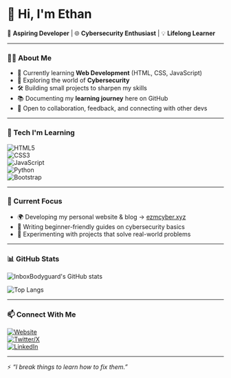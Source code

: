 # 👋 Hi, I'm Ethan  

🚀 **Aspiring Developer** | 🌐 **Cybersecurity Enthusiast** | 💡 **Lifelong Learner**  

---

### 👨‍💻 About Me  
- 🌱 Currently learning **Web Development** (HTML, CSS, JavaScript)  
- 🔐 Exploring the world of **Cybersecurity**  
- 🛠️ Building small projects to sharpen my skills  
- 📚 Documenting my **learning journey** here on GitHub  
- 🤝 Open to collaboration, feedback, and connecting with other devs  

---

### 🧰 Tech I'm Learning  
![HTML5](https://img.shields.io/badge/HTML5-E34F26?style=for-the-badge&logo=html5&logoColor=white)  
![CSS3](https://img.shields.io/badge/CSS3-1572B6?style=for-the-badge&logo=css3&logoColor=white)  
![JavaScript](https://img.shields.io/badge/JavaScript-F7DF1E?style=for-the-badge&logo=javascript&logoColor=black)  
![Python](https://img.shields.io/badge/Python-3776AB?style=for-the-badge&logo=python&logoColor=white)  
![Bootstrap](https://img.shields.io/badge/Bootstrap-563D7C?style=for-the-badge&logo=bootstrap&logoColor=white)  

---

### 🚀 Current Focus  
- 🌍 Developing my personal website & blog → [ezmcyber.xyz](https://ezmcyber.xyz)  
- 📝 Writing beginner-friendly guides on cybersecurity basics  
- 🔨 Experimenting with projects that solve real-world problems  

---

### 📊 GitHub Stats  
![InboxBodyguard's GitHub stats](https://github-readme-stats.vercel.app/api?username=inboxBodyguard&show_icons=true&theme=tokyonight)  

![Top Langs](https://github-readme-stats.vercel.app/api/top-langs/?username=inboxBodyguard&layout=compact&theme=tokyonight)  

---

### 📫 Connect With Me  
[![Website](https://img.shields.io/badge/Website-ezmcyber.xyz-1abc9c?style=for-the-badge&logo=About.me&logoColor=white)](https://ezmcyber.xyz)  
[![Twitter/X](https://img.shields.io/badge/Twitter-@inboxbodyguard-1DA1F2?style=for-the-badge&logo=twitter&logoColor=white)](https://x.com/inboxbodyguard?s=21)  
[![LinkedIn](https://img.shields.io/badge/LinkedIn-Connect-blue?style=for-the-badge&logo=linkedin&logoColor=white)](https://linkedin.com/in/)  

---

⚡ *“I break things to learn how to fix them.”*  